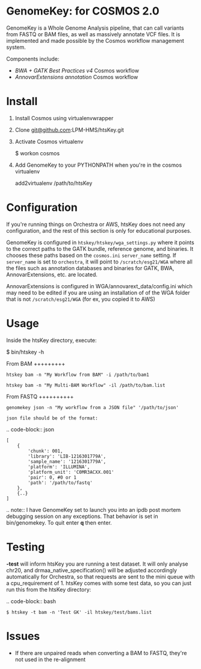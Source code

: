 GenomeKey: for COSMOS 2.0
==========

GenomeKey is a Whole Genome Analysis pipeline, that can call variants from FASTQ or BAM files, as well as massively
annotate VCF files.  It is implemented and made possible by the Cosmos workflow management system.

Components include:

* *BWA + GATK Best Practices v4* Cosmos workflow
* *AnnovarExtensions annotation* Cosmos workflow

Install
=======

1) Install Cosmos using virtualenvwrapper

2) Clone git@github.com:LPM-HMS/htsKey.git

3) Activate Cosmos virtualenv

    $ workon cosmos

4) Add GenomeKey to your PYTHONPATH when you're in the cosmos virtualenv

    add2virtualenv /path/to/htsKey


Configuration
=============

If you're running things on Orchestra or AWS, htsKey does not need any configuration, and the rest of this
section is only for educational purposes.

GenomeKey is configured in ``htskey/htskey/wga_settings.py`` where it points to the correct paths to the
GATK bundle, reference genome, and binaries.  It chooses these paths based on the ``cosmos.ini`` ``server_name``
setting.  If ``server_name`` is set to ``orchestra``, it will point to ``/scratch/esg21/WGA`` where all the files such as
annotation databases and binaries for GATK, BWA, AnnovarExtensions, etc. are located.

AnnovarExtensions is configured in WGA/annovarext_data/config.ini which may need to be edited if you are using an
installation of
of the WGA folder that is not ``/scratch/esg21/WGA`` (for ex, you copied it to AWS)

Usage
======

Inside the htsKey directory, execute:

$ bin/htskey -h

From BAM
+++++++++

    htskey bam -n "My Workflow from BAM" -i /path/to/bam1

    htskey bam -n "My Multi-BAM Workflow" -il /path/to/bam.list

From FASTQ
++++++++++

    genomekey json -n "My workflow from a JSON file" '/path/to/json'

    json file should be of the format:

.. code-block:: json

    [
        {
            'chunk': 001,
            'library': 'LIB-1216301779A',
            'sample_name': '1216301779A',
            'platform': 'ILLUMINA',
            'platform_unit': 'C0MR3ACXX.001'
            'pair': 0, #0 or 1
            'path': '/path/to/fastq'
        },
        {..}
    ]

.. note::
    I have GenomeKey set to launch you into an ipdb post mortem debugging session on any exceptions.  That behavior is
    set in bin/genomekey.  To quit enter **q** then enter.

Testing
========

**-test** will inform htsKey you are running a test dataset.  It will only analyse chr20, and
drmaa_native_specification() will be adjusted accordingly automatically for Orchestra, so that requests are sent to
the mini queue with a cpu_requirement of 1.  htsKey comes with some test data, so you can just
run this from the htsKey directory:

.. code-block:: bash

    $ htskey -t bam -n 'Test GK' -il htskey/test/bams.list

Issues
======

* If there are unpaired reads when converting a BAM to FASTQ, they're not used in the re-alignment
